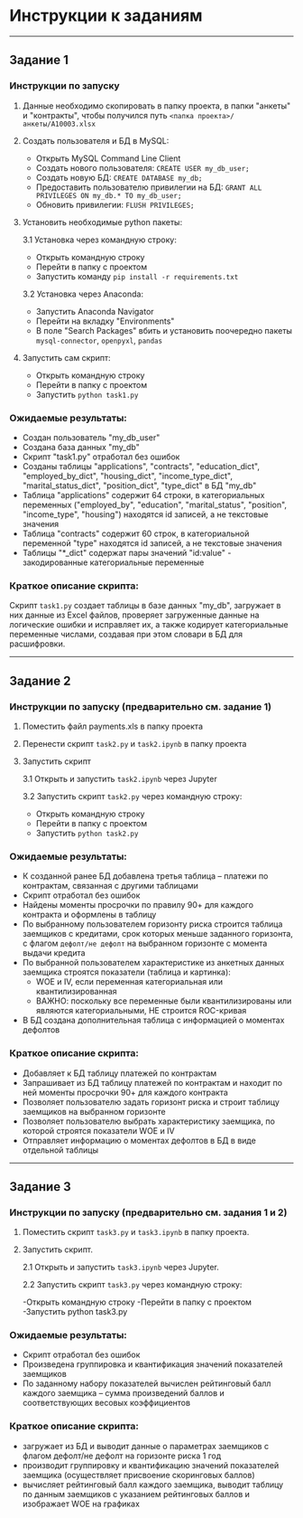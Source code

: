 # Инструкции к заданиям

---

## Задание 1
### Инструкции по запуску
1. Данные необходимо скопировать в папку проекта, в папки "анкеты" и "контракты", чтобы получился путь `<папка проекта>/анкеты/A10003.xlsx`
2. Создать пользователя и БД в MySQL:
	- Открыть MySQL Command Line Client
	- Создать нового пользователя: `CREATE USER my_db_user;`
	- Создать новую БД: `CREATE DATABASE my_db;`
	- Предоставить пользователю привилегии на БД: `GRANT ALL PRIVILEGES ON my_db.* TO my_db_user;`
	- Обновить привилегии: `FLUSH PRIVILEGES;`
3. Установить необходимые python пакеты:

	3.1 Установка через командную строку:
	
	- Открыть командную строку
	- Перейти в папку с проектом
	- Запустить команду `pip install -r requirements.txt`
		
	3.2 Установка через Anaconda:
	
	- Запустить Anaconda Navigator
	- Перейти на вкладку "Environments"
	- В поле "Search Packages" вбить и установить поочередно пакеты `mysql-connector`, `openpyxl`, `pandas`
		
4. Запустить сам скрипт:
	- Открыть командную строку
	- Перейти в папку с проектом
	- Запустить `python task1.py`

### Ожидаемые результаты:
 - Создан пользователь "my_db_user"
 - Создана база данных "my_db"
 - Скрипт "task1.py" отработал без ошибок
 - Созданы таблицы "applications", "contracts", "education_dict", "employed_by_dict", "housing_dict", "income_type_dict", "marital_status_dict", "position_dict", "type_dict" в БД "my_db"
 - Таблица "applications" содержит 64 строки, в категориальных переменных ("employed_by", "education", "marital_status", "position", "income_type", "housing") находятся id записей, а не текстовые значения
 - Таблица "contracts" содержит 60 строк, в категориальной переменной "type" находятся id записей, а не текстовые значения
 - Таблицы "*_dict" содержат пары значений "id:value" - закодированные категориальные переменные
 
 ### Краткое описание скрипта:
 Скрипт `task1.py` создает таблицы в базе данных "my_db", загружает в них данные из Excel файлов, проверяет загруженные данные на логические ошибки и исправляет их, а также кодирует категориальные переменные числами, создавая при этом словари в БД для расшифровки.

---

## Задание 2
### Инструкции по запуску (предварительно см. задание 1)
1. Поместить файл payments.xls в папку проекта
2. Перенести скрипт `task2.py` и `task2.ipynb` в папку проекта
3. Запустить скрипт

	3.1 Открыть и запустить `task2.ipynb` через Jupyter
	
	3.2 Запустить скрипт `task2.py` через командную строку:
	
	- Открыть командную строку
	- Перейти в папку с проектом
	- Запустить `python task2.py`

### Ожидаемые результаты:
 - К созданной ранее БД добавлена третья таблица – платежи по контрактам, связанная с другими таблицами
 - Скрипт отработал без ошибок
 - Найдены моменты просрочки по правилу 90+ для каждого контракта и оформлены в таблицу
 - По выбранному пользователем горизонту риска строится таблица заемщиков с кредитами, срок которых меньше заданного горизонта, с флагом `дефолт/не дефолт` на выбранном горизонте с момента выдачи кредита
 - По выбранной пользователем характеристике из анкетных данных заемщика строятся показатели (таблица и картинка):
 	- WOE и IV, если переменная категориальная или квантилизированная
	- ВАЖНО: поскольку все переменные были квантилизированы или являются категориальными, НЕ строится ROC-кривая
 - В БД создана дополнительная таблица с информацией о моментах дефолтов
 
 ### Краткое описание скрипта:
 - Добавляет к БД таблицу платежей по контрактам
 - Запрашивает из БД таблицу платежей по контрактам и находит по ней моменты просрочки 90+ для каждого контракта
 - Позволяет пользователю задать горизонт риска и строит таблицу заемщиков на выбранном горизонте
 - Позволяет пользователю выбрать характеристику заемщика, по которой строятся показатели WOE и IV
 - Отправляет информацию о моментах дефолтов в БД в виде отдельной таблицы
 
 ---
 
## Задание 3
### Инструкции по запуску (предварительно см. задания 1 и 2)
1. Поместить скрипт `task3.py` и `task3.ipynb` в папку проекта.
2. Запустить скрипт.

	2.1 Открыть и запустить `task3.ipynb` через Jupyter.
	
	2.2 Запустить скрипт `task3.py` через командную строку:
	
	-Открыть командную строку
	-Перейти в папку с проектом
	-Запустить python task3.py

### Ожидаемые результаты:
- Скрипт отработал без ошибок
- Произведена группировка и квантификация значений показателей заемщиков
- По заданному набору показателей вычислен рейтинговый балл каждого заемщика – сумма произведений баллов и соответствующих весовых коэффициентов

### Краткое описание скрипта:
- загружает из БД и выводит данные о параметрах заемщиков с флагом дефолт/не дефолт на горизонте риска 1 год
- производит группировку и квантификацию значений показателей заемщика (осуществляет присвоение скоринговых баллов)
- вычисляет рейтинговый балл каждого заемщика, выводит таблицу по данным заемщиков с указанием рейтинговых баллов и изображает WOE на графиках

